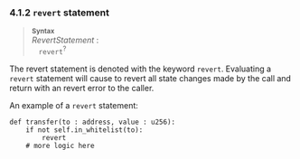 
### 4.1.2 `revert` statement


> **<sup>Syntax</sup>**\
> _RevertStatement_ :\
> &nbsp;&nbsp; `revert`<sup>?</sup>

The revert statement is denoted with the keyword `revert`. Evaluating a `revert`
statement will cause to revert all state changes made by the call and return with an revert error to the caller.

An example of a `revert` statement:

```
def transfer(to : address, value : u256):
    if not self.in_whitelist(to):
        revert
    # more logic here
```